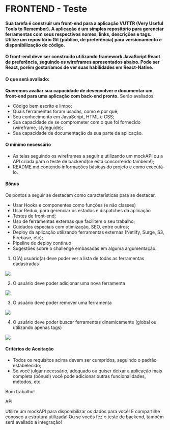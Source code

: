 # FRONTEND - Teste

#### Sua tarefa é construir um front-end para a aplicação VUTTR (Very Useful Tools to Remember). A aplicação é um simples repositório para gerenciar ferramentas com seus respectivos nomes, links, descrições e tags. Utilize um repositório Git (público, de preferência) para versionamento e disponibilização do código.

#### O front-end deve ser construído utilizando framework JavaScript React de preferência, seguindo os wireframes apresentados abaixo. Pode ser React, porém gostaríamos de ver suas habilidades em React-Native.

#### O que será avaliado:

**Queremos avaliar sua capacidade de desenvolver e documentar um front-end para uma aplicação com back-end pronto.** Serão avaliados:

- Código bem escrito e limpo;
- Quais ferramentas foram usadas, como e por quê;
- Seu conhecimento em JavaScript, HTML e CSS;
- Sua capacidade de se comprometer com o que foi fornecido (wireframe, styleguide);
- Sua capacidade de documentação da sua parte da aplicação.

#### O mínimo necessário
- As telas seguindo os wireframes a seguir e utilizando um mockAPI ou a API criada para o teste de backend(se está concorrendo também!);
- README.md contendo informações básicas do projeto e como executá-lo.

#### Bônus

Os pontos a seguir se destacam como características para se destacar.

- Usar Hooks e componentes como funções (e não classes)
- Usar Redux, para gerenciar os estados e dispatches da aplicação
- Testes de front-end;
- Uso de ferramentas externas que facilitem o seu trabalho;
- Cuidados especiais com otimização, SEO, entre outros;
- Deploy da aplicação utilizando ferramentas externas (Netlify, Surge, S3, Firebase, etc);
- Pipeline de deploy contínuo
- Sugestões sobre o challenge embasadas em alguma argumentação.

1. O(A) usuário(a) deve poder ver a lista de todas as ferramentas cadastradas

![](designs/Home.png)

2. O usuário deve poder adicionar uma nova ferramenta

![](designs/Add-tool.png)

3. O usuário deve poder remover uma ferramenta

![](designs/Remove-tool.png)

4. O usuário deve poder buscar ferramentas dinamicamente (global ou utilizando apenas tags)

![](designs/search.png)

#### Critérios de Aceitação

- Todos os requisitos acima devem ser cumpridos, seguindo o padrão estabelecido;
- Se você julgar necessário, adequado ou quiser deixar a aplicação mais completa (bônus!) você pode adicionar outras funcionalidades, métodos, etc.

Bom trabalho!

API

Utilize um mockAPI para disponibilizar os dados para você! E compartilhe conosco a estrutura utilizada!
Ou se vocês fez o teste de backend, também será avaliado a integração!
